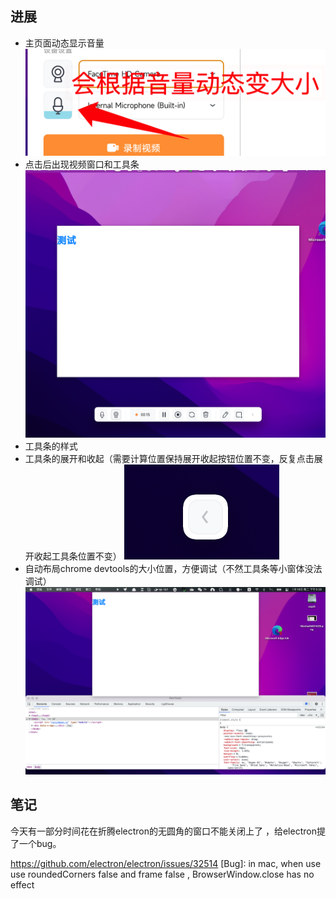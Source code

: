 ## 进展

* 主页面动态显示音量
![](https://raw.githubusercontent.com/gcxfd/img/gh-pages/hMMu3D.png)
* 点击后出现视频窗口和工具条
![](https://raw.githubusercontent.com/gcxfd/img/gh-pages/6mKgj5.png)
* 工具条的样式
* 工具条的展开和收起（需要计算位置保持展开收起按钮位置不变，反复点击展开收起工具条位置不变）
![](https://raw.githubusercontent.com/gcxfd/img/gh-pages/Fln6V7.png)
* 自动布局chrome devtools的大小位置，方便调试（不然工具条等小窗体没法调试）
![](https://raw.githubusercontent.com/gcxfd/img/gh-pages/2KtTqT.png)

## 笔记

今天有一部分时间花在折腾electron的无圆角的窗口不能关闭上了 ，给electron提了一个bug。

https://github.com/electron/electron/issues/32514
[Bug]: in mac, when use use roundedCorners false and frame false , BrowserWindow.close has no effect

